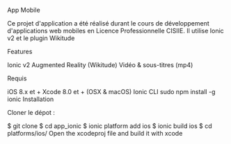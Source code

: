 App Mobile

Ce projet d'application a été réalisé durant le cours de développement d'applications web mobiles en Licence Professionnelle CISIIE.
Il utilise Ionic v2 et le plugin Wikitude


Features

Ionic v2
Augmented Reality (Wikitude)
Vidéo & sous-titres (mp4)

Requis

iOS 8.x et +
Xcode 8.0 et + (OSX & macOS)
Ionic CLI
sudo npm install -g ionic
Installation

Cloner le dépot :

$ git clone
$ cd app_ionic
$ ionic platform add ios
$ ionic build ios
$ cd platforms/ios/
Open the xcodeproj file and build it with xcode
